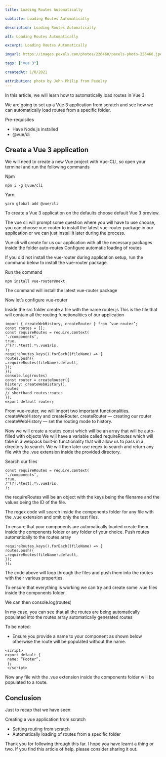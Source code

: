 ```yaml
---
title: Loading Routes Automatically

subtitle: Loading Routes Automatically

description: Loading Routes Automatically

alt: Loading Routes Automatically

excerpt: Loading Routes Automatically

imgurl: https://images.pexels.com/photos/226460/pexels-photo-226460.jpeg?auto=compress&cs=tinysrgb&w=1600

tags: ["Vue 3"]

createdAt: 1/8/2021

attribution: photo by John Philip from Pexelry
---
```


In this article, we will learn how to automatically load routes in Vue 3.

We are going to set up a Vue 3 application from scratch and see how we can automatically load routes from a specific folder.

Pre-requisites

- Have Node.js installed
- @vue/cli

## Create a Vue 3 application

We will need to create a new Vue project with Vue-CLI, so open your terminal and run the following commands

Npm

```js{1,3-5}[vue-scroll-indicator.js]
npm i -g @vue/cli
```

Yarn

```js{1,3-5}[vue-scroll-indicator.js]
yarn global add @vue/cli
```

To create a Vue 3 application on the defaults choose default Vue 3 preview.

The vue cli will prompt some question where you will have to use choose, you can choose vue-router to install the latest vue-router package in our application or we can just install it later during the process.

Vue cli will create for us our application with all the necessary packages inside the folder auto-routes
Configure automatic loading of routes

If you did not install the vue-router during application setup, run the command below to install the vue-router package.

Run the command

```js{1,3-5}[vue-scroll-indicator.js]
npm install vue-router@next
```

The command will install the latest vue-router package

Now let’s configure vue-router

Inside the src folder create a file with the name router.js
This is the file that will contain all the routing functionalities of our application

```js{1,3-5}[vue-scroll-indicator.js]
import { createWebHistory, createRouter } from ‘vue-router’;
const routes = [];
const requireRoutes = require.context(
‘./components’,
true,
/^(?!.*test).*\.vue$/is,
);
requireRoutes.keys().forEach((fileName) => {
routes.push({
…requireRoutes(fileName).default,
});
});
console.log(routes)
const router = createRouter({
history: createWebHistory(),
routes
// shorthand routes:routes
});
export default router;
```

From vue-router, we will import two important functionalities. createWebHistory and createRouter.
createRouter — creating our router
createWebHistory — set the routing mode to history.

Now we will create a routes const which will be an array that will be auto-filled with objects
We will have a variable called requireRoutes which will take in a webpack built-in functionality that will allow us to pass in a directory to search. We will then later use regex to search and return any file with the .vue extension inside the provided directory.

Search our files

```js{1,3-5}[vue-scroll-indicator.js]
const requireRoutes = require.context(
‘./components’,
true,
/^(?!.*test).*\.vue$/is,
);
```

the requireRoutes will be an object with the keys being the filename and the values being the ID of the file.

The regex code will search inside the components folder for any file with the .vue extension and omit only the test files.

To ensure that your components are automatically loaded create them inside the components folder or any folder of your choice.
Push routes automatically to the routes array

```js{1,3-5}[vue-scroll-indicator.js]
requireRoutes.keys().forEach((fileName) => {
routes.push({
…requireRoutes(fileName).default,
});
});
```

The code above will loop through the files and push them into the routes with their various properties.

To ensure that everything is working we can try and create some .vue files inside the components folder.

We can then console.log(routes)

In my case, you can see that all the routes are being automatically populated into the routes array automatically generated routes

To be noted:

- Ensure you provide a name to your component as shown below otherwise the route will be populated without the name.

```js{1,3-5}[vue-scroll-indicator.js]
<script>
export default {
 name: “Footer”,
 };
 </script>
```

Now any file with the .vue extension inside the components folder will be populated to a route.

## Conclusion

Just to recap that we have seen:

Creating a vue application from scratch

- Setting routing from scratch
- Automatically loading of routes from a specific folder

Thank you for following through this far. I hope you have learnt a thing or two. If you find this article of help, please consider sharing it out.
